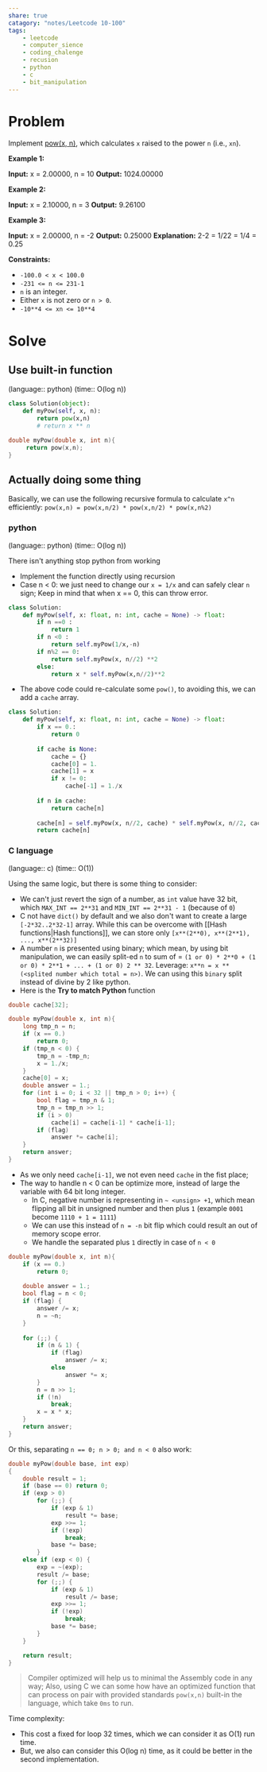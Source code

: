 ```yaml
---
share: true
catagory: "notes/Leetcode 10-100"
tags:
    - leetcode
    - computer_sience
    - coding_chalenge
    - recusion
    - python
    - c
    - bit_manipulation
---
```

# Problem

Implement [pow(x, n)](http://www.cplusplus.com/reference/valarray/pow/), which calculates `x` raised to the power `n` (i.e., `xn`).

**Example 1:**

**Input:** x = 2.00000, n = 10
**Output:** 1024.00000

**Example 2:**

**Input:** x = 2.10000, n = 3
**Output:** 9.26100

**Example 3:**

**Input:** x = 2.00000, n = -2
**Output:** 0.25000
**Explanation:** 2-2 = 1/22 = 1/4 = 0.25

**Constraints:**

- `-100.0 < x < 100.0`
- `-231 <= n <= 231-1`
- `n` is an integer.
- Either `x` is not zero or `n > 0`.
- `-10**4 <= xn <= 10**4`

# Solve

## Use built-in function
(language:: python) (time:: O(log n))

```python
class Solution(object):
    def myPow(self, x, n):
        return pow(x,n)
        # return x ** n
```

```c
double myPow(double x, int n){
     return pow(x,n);
}
```

## Actually doing some thing

Basically, we can use the following recursive formula to calculate `x^n` efficiently:
`pow(x,n) = pow(x,n/2) * pow(x,n/2) * pow(x,n%2)`

### python
(language:: python) (time:: O(log n))

There isn't anything stop python from working
- Implement the function directly using recursion
- Case n < 0: we just need to change our `x = 1/x` and can safely clear `n` sign; Keep in mind that when x == 0, this can throw error. 
```python
class Solution:
    def myPow(self, x: float, n: int, cache = None) -> float:
        if n ==0 :
            return 1
        if n <0 :
            return self.myPow(1/x,-n)
        if n%2 == 0:
            return self.myPow(x, n//2) **2
        else:
            return x * self.myPow(x,n//2)**2
```

- The above code could re-calculate some `pow()`, to avoiding this, we can add a `cache` array.
```python
class Solution:
    def myPow(self, x: float, n: int, cache = None) -> float:
        if x == 0.:
            return 0
        
        if cache is None:
            cache = {}
            cache[0] = 1.
            cache[1] = x
            if x != 0:
                cache[-1] = 1./x
        
        if n in cache:
            return cache[n]
        
        cache[n] = self.myPow(x, n//2, cache) * self.myPow(x, n//2, cache)* self.myPow(x, n%2, cache)
        return cache[n]
```

### C language
(language:: c) (time:: O(1))

Using the same logic, but there is some thing to consider:
- We can't just revert the sign of a number, as `int` value have 32 bit, which  `MAX_INT == 2**31` and `MIN_INT == 2**31 - 1` (because of `0`) 
- C not have `dict()` by default and we also don't want to create a large `[-2*32..2*32-1]` array. While this can be overcome with [[Hash functions|Hash functions]], we can store only `[x**(2**0), x**(2**1), ..., x**(2**32)]` 
- A number `n` is presented using binary; which mean, by using bit manipulation, we can easily split-ed `n`  to sum of = `(1 or 0) * 2**0 + (1 or 0) * 2**1 + ... + (1 or 0) 2 ** 32`. Leverage: `x**n = x ** (<splited number which total = n>)`. We can using this `binary` split instead of divine by 2 like python.
- Here is the **Try to match Python** function
```c
double cache[32];

double myPow(double x, int n){
    long tmp_n = n;
    if (x == 0.)
        return 0;
    if (tmp_n < 0) {
        tmp_n = -tmp_n;
        x = 1./x;
    }
    cache[0] = x;
    double answer = 1.;
    for (int i = 0; i < 32 || tmp_n > 0; i++) {
        bool flag = tmp_n & 1;
        tmp_n = tmp_n >> 1;
        if (i > 0)
            cache[i] = cache[i-1] * cache[i-1];
        if (flag)
            answer *= cache[i];
    }
    return answer;
}
```

- As we only need `cache[i-1]`, we not even need `cache` in the fist place;
- The way to handle n < 0 can be optimize more, instead of large the variable with 64 bit long integer.
    - In C, negative number is representing in `~ <unsign> +1`, which mean flipping all bit in unsigned number and then plus `1` (example `0001` become `1110 + 1 = 1111`)
    - We can use this instead of `n = -n` bit flip which could result an out of memory scope error.
    - We handle the separated plus `1` directly in case of `n < 0`  
```c
double myPow(double x, int n){
    if (x == 0.)
        return 0;
    
    double answer = 1.;
    bool flag = n < 0;
    if (flag) {
        answer /= x;
        n = ~n;
    }
    
    for (;;) {
        if (n & 1) {
            if (flag)
                answer /= x;
            else
                answer *= x;
        }
        n = n >> 1;
        if (!n)
            break;
        x = x * x;
    }
    return answer;
}
```

Or this, separating `n == 0; n > 0; and n < 0` also work:
```c
double myPow(double base, int exp)
{
    double result = 1;
    if (base == 0) return 0;
    if (exp > 0)
        for (;;) {
            if (exp & 1)
                result *= base;
            exp >>= 1;
            if (!exp)
                break;
            base *= base;
        }
    else if (exp < 0) {
        exp = ~(exp);
        result /= base;
        for (;;) {
            if (exp & 1)
                result /= base;
            exp >>= 1;
            if (!exp)
                break;
            base *= base;
        }
    }

    return result;
}
```

> Compiler optimized will help us to minimal the Assembly code in any way; Also, using C we can some how have an optimized function that can process on pair with provided standards `pow(x,n)` built-in the language, which take `0ms` to run.

Time complexity:
- This cost a fixed for loop 32 times, which we can consider it as O(1) run time.
- But, we also can consider this O(log n) time, as it could be better in the second implementation.